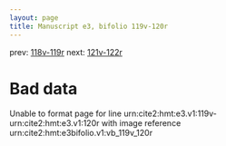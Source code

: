 ```yaml
---
layout: page
title: Manuscript e3, bifolio 119v-120r
---
```


prev: [118v-119r](../118v-119r/) next: [121v-122r](../121v-122r/)

# Bad data

Unable to format page for line urn:cite2:hmt:e3.v1:119v-urn:cite2:hmt:e3.v1:120r with image reference urn:cite2:hmt:e3bifolio.v1:vb_119v_120r
